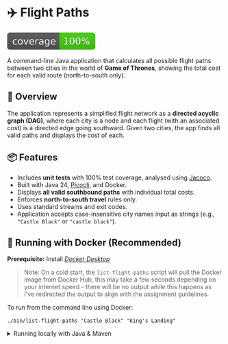 # ✈️ Flight Paths

![Coverage](./badges/jacoco.svg)

A command-line Java application that calculates all possible flight paths between two cities in the world of **Game of Thrones**, showing the total cost for each valid route (north-to-south only).

## 🧭 Overview

The application represents a simplified flight network as a **directed acyclic graph (DAG)**, where each city is a node and each flight (with an associated cost) is a directed edge going southward. Given two cities, the app finds all valid paths and displays the cost of each.

## 📦 Features

- Includes **unit tests** with 100% test coverage, analysed using [Jacoco](https://github.com/jacoco/jacoco).
- Built with Java 24, [Picocli](https://picocli.info/), and Docker.
- Displays **all valid southbound paths** with individual total costs.
- Enforces **north-to-south travel** rules only.
- Uses standard streams and exit codes. 
- Application accepts case-insensitive city names input as strings (e.g., `"Castle Black"` or `"castle black"`).

## 🚀 Running with Docker (Recommended)

**Prerequisite:** Install _[Docker Desktop](https://docs.docker.com/desktop/setup/install/mac-install)_ 

> Note: On a cold start, the `list-flight-paths` script will pull the Docker image from Docker Hub, this may take a few seconds depending on your internet speed - there will be no output while this happens as I've redirected the output to align with the assignment guidelines.

To run from the command line using Docker:

```shell
./bin/list-flight-paths "Castle Black" "King's Landing"
```

<details>
<summary>Running locally with Java & Maven</summary>

The preferred way to run this application is using the containerized approach described above.
That said, if you're comfortable with Maven and Java, you’re welcome to run it directly.
Note, however, that this method is not considered an official alternative for submission, as it is not supported by the `bin/list-flight-paths` wrapper script.

First, build the project with Maven. You must have _[Maven installed](https://maven.apache.org/install.html)_ for this to work.

```shell
make build
```

Then run the jar file (Java 24):
```shell
java -jar target/flight-paths-1.0.0.jar "Castle Black" "King's Landing"
```
</details>
